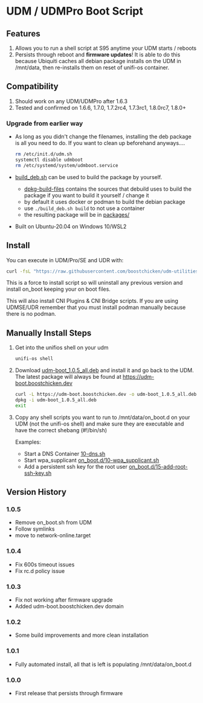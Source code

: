 # UDM / UDMPro Boot Script

## Features

1. Allows you to run a shell script at S95 anytime your UDM starts / reboots
1. Persists through reboot and **firmware updates**! It is able to do this because Ubiquiti caches all debian package installs on the UDM in /mnt/data, then re-installs them on reset of unifi-os container.

## Compatibility

1. Should work on any UDM/UDMPro after 1.6.3
2. Tested and confirmed on 1.6.6, 1.7.0, 1.7.2rc4, 1.7.3rc1, 1.8.0rc7, 1.8.0+

### Upgrade from earlier way

* As long as you didn't change the filenames, installing the deb package is all you need to do.  If you want to clean up beforehand anyways....

    ```bash
    rm /etc/init.d/udm.sh
    systemctl disable udmboot
    rm /etc/systemd/system/udmboot.service
    ```

* [build_deb.sh](build_deb.sh) can be used to build the package by yourself.
    * [dpkg-build-files](dpkg-build-files) contains the sources that debuild uses to build the package if you want to build it yourself / change it
    * by default it uses docker or podman to build the debian package
    * use ```./build_deb.sh build``` to not use a container
    * the resulting package will be in [packages/](packages/)

* Built on Ubuntu-20.04 on Windows 10/WSL2

## Install

You can execute in UDM/Pro/SE and UDR with:

```bash
curl -fsL "https://raw.githubusercontent.com/boostchicken/udm-utilities/HEAD/on-boot-script/remote_install" | /bin/sh
```

This is a force to install script so will uninstall any previous version and install on_boot keeping your on boot files.

This will also install CNI Plugins & CNI Bridge scripts. If you are using UDMSE/UDR remember that you must install podman manually because there is no podman.

## Manually Install Steps

1. Get into the unifios shell on your udm

    ```bash
    unifi-os shell
    ```

2. Download [udm-boot_1.0.5_all.deb](packages/udm-boot_1.0.5_all.deb) and install it and go back to the UDM.  The latest package will always be found at https://udm-boot.boostchicken.dev

    ```bash
    curl -L https://udm-boot.boostchicken.dev -o udm-boot_1.0.5_all.deb
    dpkg -i udm-boot_1.0.5_all.deb
    exit
    ```

3. Copy any shell scripts you want to run to /mnt/data/on_boot.d on your UDM (not the unifi-os shell) and make sure they are executable and have the correct shebang (#!/bin/sh)

    Examples:
    * Start a DNS Container [10-dns.sh](../dns-common/on_boot.d/10-dns.sh)
    * Start wpa_supplicant [on_boot.d/10-wpa_supplicant.sh](examples/udm-files/on_boot.d/10-wpa_supplicant.sh)
    * Add a persistent ssh key for the root user [on_boot.d/15-add-root-ssh-key.sh](examples/udm-files/on_boot.d/15-add-root-ssh-key.sh)

## Version History

### 1.0.5

* Remove on_boot.sh from UDM
* Follow symlinks
* move to network-online.target

### 1.0.4

* Fix 600s timeout issues
* Fix rc.d policy issue

### 1.0.3

* Fix not working after firmware upgrade
* Added udm-boot.boostchicken.dev domain

### 1.0.2

* Some build improvements and more clean installation

### 1.0.1

* Fully automated install, all that is left is populating /mnt/data/on_boot.d

### 1.0.0

* First release that persists through firmware

